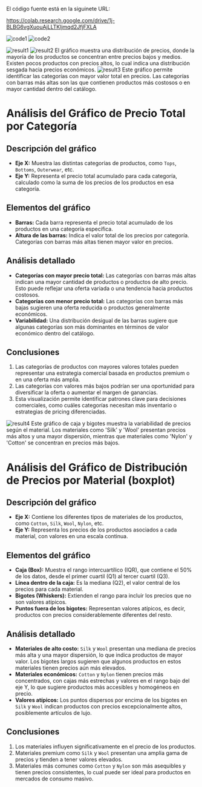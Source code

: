 El código fuente está en la siguinete URL:

https://colab.research.google.com/drive/1j-BLBG6vgXuouAjLLTKljmqd2JfjFXLA

![code1](exploration-data-code-1.png)
![code2](exploration-data-code-2.png)

![result1](exploration-data-result-1.png)
![result2](exploration-data-result-2.png)
El gráfico muestra una distribución de precios, donde la mayoría de los productos se concentran entre precios bajos y medios. Existen pocos productos con precios altos, lo cual indica una distribución sesgada hacia precios económicos.
![result3](exploration-data-result-3.png)
Este gráfico permite identificar las categorías con mayor valor total en precios. Las categorías con barras más altas son las que contienen productos más costosos o en mayor cantidad dentro del catálogo.
# **Análisis del Gráfico de Precio Total por Categoría**

## **Descripción del gráfico**
- **Eje X:** Muestra las distintas categorías de productos, como `Tops`, `Bottoms`, `Outerwear`, etc.
- **Eje Y:** Representa el precio total acumulado para cada categoría, calculado como la suma de los precios de los productos en esa categoría.

## **Elementos del gráfico**
- **Barras:** Cada barra representa el precio total acumulado de los productos en una categoría específica.
- **Altura de las barras:** Indica el valor total de los precios por categoría. Categorías con barras más altas tienen mayor valor en precios.

## **Análisis detallado**
- **Categorías con mayor precio total:** Las categorías con barras más altas indican una mayor cantidad de productos o productos de alto precio. Esto puede reflejar una oferta variada o una tendencia hacia productos costosos.
- **Categorías con menor precio total:** Las categorías con barras más bajas sugieren una oferta reducida o productos generalmente económicos.
- **Variabilidad:** Una distribución desigual de las barras sugiere que algunas categorías son más dominantes en términos de valor económico dentro del catálogo.

## **Conclusiones**
1. Las categorías de productos con mayores valores totales pueden representar una estrategia comercial basada en productos premium o en una oferta más amplia.
2. Las categorías con valores más bajos podrían ser una oportunidad para diversificar la oferta o aumentar el margen de ganancias.
3. Esta visualización permite identificar patrones clave para decisiones comerciales, como cuáles categorías necesitan más inventario o estrategias de pricing diferenciadas.

![result4](exploration-data-result-4.png)
Este gráfico de caja y bigotes muestra la variabilidad de precios según el material. Los materiales como 'Silk' y 'Wool' presentan precios más altos y una mayor dispersión, mientras que materiales como 'Nylon' y 'Cotton' se concentran en precios más bajos.

# **Análisis del Gráfico de Distribución de Precios por Material (boxplot)**

## **Descripción del gráfico**
- **Eje X:** Contiene los diferentes tipos de materiales de los productos, como `Cotton`, `Silk`, `Wool`, `Nylon`, etc.
- **Eje Y:** Representa los precios de los productos asociados a cada material, con valores en una escala continua.

## **Elementos del gráfico**
- **Caja (Box):** Muestra el rango intercuartílico (IQR), que contiene el 50% de los datos, desde el primer cuartil (Q1) al tercer cuartil (Q3).
- **Línea dentro de la caja:** Es la mediana (Q2), el valor central de los precios para cada material.
- **Bigotes (Whiskers):** Extienden el rango para incluir los precios que no son valores atípicos.
- **Puntos fuera de los bigotes:** Representan valores atípicos, es decir, productos con precios considerablemente diferentes del resto.

## **Análisis detallado**
- **Materiales de alto costo:** `Silk` y `Wool` presentan una mediana de precios más alta y una mayor dispersión, lo que indica productos de mayor valor. Los bigotes largos sugieren que algunos productos en estos materiales tienen precios aún más elevados.
- **Materiales económicos:** `Cotton` y `Nylon` tienen precios más concentrados, con cajas más estrechas y valores en el rango bajo del eje Y, lo que sugiere productos más accesibles y homogéneos en precio.
- **Valores atípicos:** Los puntos dispersos por encima de los bigotes en `Silk` y `Wool` indican productos con precios excepcionalmente altos, posiblemente artículos de lujo.

## **Conclusiones**
1. Los materiales influyen significativamente en el precio de los productos.
2. Materiales premium como `Silk` y `Wool` presentan una amplia gama de precios y tienden a tener valores elevados.
3. Materiales más comunes como `Cotton` y `Nylon` son más asequibles y tienen precios consistentes, lo cual puede ser ideal para productos en mercados de consumo masivo.
